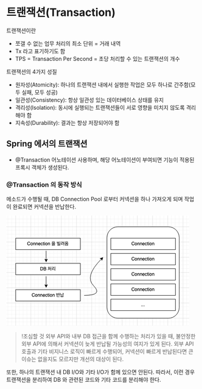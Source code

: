 # 트랜잭션(Transaction)

트랜잭션이란

- 쪼갤 수 없는 업무 처리의 최소 단위 = 거래 내역
- Tx 라고 표기하기도 함
- TPS = Transaction Per Second = 초당 처리할 수 있는 트랜잭션의 개수

트랜잭션의 4가지 성질

- 원자성(Atomicity): 하나의 트랜잭션 내에서 실행한 작업은 모두 하나로 간주함(모두 실패, 모두 성공)
- 일관성(Consistency): 항상 일관성 있는 데이터베이스 상태를 유지
- 격리성(Isolation): 동시에 실행되는 트랜잭션들이 서로 영향을 미치지 않도록 격리해야 함
- 지속성(Durability): 결과는 항상 저장되어야 함

## Spring 에서의 트랜잭션

- @Transaction 어노테이션 사용하며, 해당 어노테이션이 부여되면 기능이 적용된 프록시 객체가 생성된다.

### @Transaction 의 동작 방식

메소드가 수행될 때, DB Connection Pool 로부터 커넥션을 하나 가져오게 되며 작업이 완료되면 커넥션을
반납한다.

![Transaction Connection](./assets/transaction-connection.png)

> !조심할 것
> 외부 API와 내부 DB 접근을 함께 수행하는 처리가 있을 때, 불안정한 외부 API에 의해서 커넥션이
> 늦게 반납될 가능성의 여지가 있게 된다. 외부 API 호출과 기타 비지니스 로직이 빠르게 수행되어,
> 커넥션이 빠르게 반납된다면 큰 이슈는 없을지도 모르지만 개선의 대상이 된다.

또한, 하나의 트랜잭션 내 DB I/O와 기타 I/O가 함께 있으면 안된다.
따라서, 이런 경우 트랜잭션을 분리하여 DB 와 관련된 코드와 기타 코드를 분리해야 한다.
